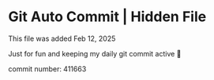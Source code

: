 # Git Auto Commit | Hidden File

This file was added Feb 12, 2025

Just for fun and keeping my daily git commit active 🤪

commit number: 411663
